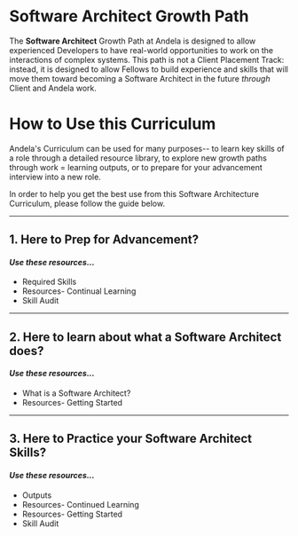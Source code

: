 # Software Architect Growth Path

The **Software Architect** Growth Path at Andela is designed to allow experienced Developers to have real-world opportunities to work on the interactions of complex systems. This path is not a Client Placement Track: instead, it is designed to allow Fellows to build experience and skills that will move them toward becoming a Software Architect in the future _through_ Client and Andela work. 


# How to Use this Curriculum 

Andela's Curriculum can be used for many purposes-- to learn key skills of a role through a detailed resource library, to explore new growth paths through work = learning outputs, or to prepare for your advancement interview into a new role. 

In order to help you get the best use from this Software Architecture Curriculum, please follow the guide below. 

--- 

## 1. Here to Prep for Advancement? 
#### _Use these resources…_
- Required Skills
- Resources- Continual Learning
- Skill Audit

---

## 2. Here to learn about what a Software Architect does? 
#### _Use these resources..._ 
- What is a Software Architect? 
- Resources- Getting Started

---

## 3. Here to Practice your Software Architect Skills? 
#### _Use these resources..._ 
- Outputs
- Resources- Continued Learning 
- Resources- Getting Started
- Skill Audit

